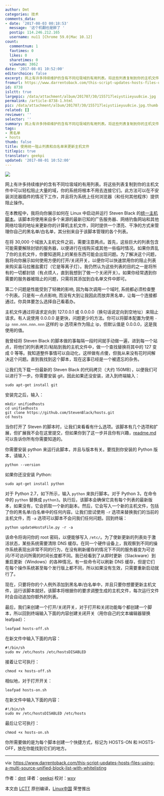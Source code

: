 ```yaml
---
author: Dmt
categories: 技术
comments_data:
- date: '2017-08-03 00:18:53'
  message: '这个机翻也是醉了 '
  postip: 114.246.212.165
  username: nu11 [Chrome 59.0|Mac 10.12]
count:
  commentnum: 1
  favtimes: 0
  likes: 0
  sharetimes: 0
  viewnum: 3862
date: '2017-08-01 10:52:00'
editorchoice: false
excerpt: 网上有许多持续维护的含有不同垃圾域的有用列表。将这些列表复制到你的主机文件中可以轻松阻止大量的域，你的系统将根本不用去连接它们。此方法可以在不安装浏览器插件的情况下工作，并且将为系统上任何浏览器（和任何其他程序）提供阻止操作。
fromurl: https://www.darrentoback.com/this-script-updates-hosts-files-using-a-multi-source-unified-block-list-with-whitelisting
id: 8738
islctt: true
largepic: /data/attachment/album/201707/30/155717leiystiieyuu8cie.jpg
permalink: /article-8738-1.html
pic: /data/attachment/album/201707/30/155717leiystiieyuu8cie.jpg.thumb.jpg
related: []
reviewer: ''
selector: ''
summary: 网上有许多持续维护的含有不同垃圾域的有用列表。将这些列表复制到你的主机文件中可以轻松阻止大量的域，你的系统将根本不用去连接它们。此方法可以在不安装浏览器插件的情况下工作，并且将为系统上任何浏览器（和任何其他程序）提供阻止操作。
tags:
- 黑名单
- hosts
thumb: false
title: 使用统一阻止列表和白名单来更新主机文件
titlepic: true
translator: geekpi
updated: '2017-08-01 10:52:00'
---
```


![](/data/attachment/album/201707/30/155717leiystiieyuu8cie.jpg)


网上有许多持续维护的含有不同垃圾域的有用列表。将这些列表复制到你的主机文件中可以轻松阻止大量的域，你的系统将根本不用去连接它们。此方法可以在不安装浏览器插件的情况下工作，并且将为系统上任何浏览器（和任何其他程序）提供阻止操作。


在本教程中，我将向你展示如何在 Linux 中启动并运行 Steven Black 的[统一主机脚本](https://github.com/StevenBlack/hosts)。该脚本将使用来自多个来源的最新已知的广告服务器、网络钓鱼网站和其他网络垃圾的地址来更新你的计算机主机文件，同时提供一个漂亮、干净的方式来管理你自己的黑名单/白名单，其分别来自于该脚本管理的各个列表。


在将 30,000 个域放入主机文件之前，需要注意两点。首先，这些巨大的列表包含可能需要解除封锁的服务器，以便进行在线购买或其他一些临时情况。如果你弄乱了你的主机文件，你要知道网上的某些东西可能会出现问题。为了解决这个问题，我将向你展示如何使用方便的打开/关闭开关，以便你可以快速禁用你的阻止列表来购买喜马拉雅盐雾灯（它是等离子灯）。我仍然认为这些列表的目的之一是将所有的一切都封锁（有点烦人，直到我想到了做一个关闭开关）。如果你经常遇到你需要的服务器被阻止的问题，只需将其添加到白名单文件中即可。


第二个问题是性能受到了轻微的影响, 因为每次调用一个域时, 系统都必须检查整个列表。只是有一点点影响, 而没有大到让我因此而放弃黑名单，让每一个连接都通过。你具体要怎么选择自己看着办。


主机文件通过将请求定向到 127.0.0.1 或 0.0.0.0（换句话说定向到空地址）来阻止请求。有人说使用 0.0.0.0 是更快，问题更少的方法。你可以将脚本配置为使用 `-ip nnn.nnn.nnn.nnn` 这样的 ip 选项来作为阻止 ip，但默认值是 0.0.0.0，这是我使用的值。


我曾经将 Steven Black 的脚本做的事每隔一段时间就手动做一遍，进到每一个站点，将他们的列表拷贝/粘贴到我的主机文件中，做一个查找替换将其中的 127 变成 0 等等。我知道整件事情可以自动化，这样做有点傻，但我从来没有花时间解决这个问题。直到我找到这个脚本，现在这事已经是一个被遗忘的杂务。


让我们先下载一份最新的 Steven Black 的代码拷贝（大约 150MB），以便我们可以进行下一步。你需要安装 git，因此如果还没安装，进入到终端输入：



```
sudo apt-get install git

```

安装完之后，输入：



```
mkdir unifiedhosts
cd unifiedhosts
git clone https://github.com/StevenBlack/hosts.git
cd hosts

```

当你打开了 Steven 的脚本时，让我们来看看有什么选项。该脚本有几个选项和扩展，但扩展我不会在这里提交，但如果你到了这一步并且你有兴趣，[readme.md](https://github.com/StevenBlack/hosts/blob/master/readme.md) 可以告诉你所有你需要知道的。


你需要安装 python 来运行此脚本，并且与版本有关。要找到你安装的 Python 版本，请输入：



```
python --version

```

如果你还没安装 Python:



```
sudo apt-get install python

```

对于 Python 2.7，如下所示，输入 `python` 来执行脚本。对于 Python 3，在命令中的 `python` 替换成 `python3`。执行后，该脚本会确保它具有每个列表的最新版本，如果没有，它会抓取一个新的副本。然后，它会写入一个新的主机文件，包括了你的黑名单/白名单中的任何内容。让我们尝试使用 `-r` 选项来替换我们的当前的主机文件，而 `-a` 选项可以脚本不会问我们任何问题。回到终端：



```
python updateHostsFile.py -r -a

```

该命令将询问你的 root 密码，以便能够写入 `/etc/`。为了使新更新的列表处于激活状态，某些系统需要清除 DNS 缓存。在同一个硬件设备上，我观察到不同的操作系统表现出非常不同的行为，在没有刷新缓存的情况下不同的服务器变为可访问/不可访问所需的时间长度都不同。我已经看到了从即时更新（Slackware）到重启更新（Windows）的各种情况。有一些命令可以刷新 DNS 缓存，但是它们在每个操作系统甚至每个发行版上都不同，所以如果没有生效，只需要重新启动就行了。


现在，只要将你的个人例外添加到黑名单/白名单中，并且只要你想要更新主机文件，运行该脚本就好。该脚本将根据你的要求调整生成的主机文件，每次运行文件时会自动追加你额外的列表。


最后，我们来创建一个打开/关闭开关，对于打开和关闭功能每个都创建一个脚本，所以回到终端输入下面的内容创建关闭开关（用你自己的文本编辑器替换 leafpad）：



```
leafpad hosts-off.sh

```

在新文件中输入下面的内容：



```
#!/bin/sh
sudo mv /etc/hosts /etc/hostsDISABLED

```

接着让它可执行：



```
chmod +x hosts-off.sh

```

相似地，对于打开开关：



```
leafpad hosts-on.sh

```

在新文件中输入下面的内容：



```
#!/bin/sh
sudo mv /etc/hostsDISABLED /etc/hosts

```

最后让它可执行：



```
chmod +x hosts-on.sh

```

你所需要做的是为每个脚本创建一个快捷方式，标记为 HOSTS-ON 和 HOSTS-OFF，放在你能找到它们的地方。




---


via: <https://www.darrentoback.com/this-script-updates-hosts-files-using-a-multi-source-unified-block-list-with-whitelisting>


作者：[dmt](https://www.darrentoback.com/about-me) 译者：[geekpi](https://github.com/geekpi) 校对：[wxy](https://github.com/wxy)


本文由 [LCTT](https://github.com/LCTT/TranslateProject) 原创编译，[Linux中国](https://linux.cn/) 荣誉推出